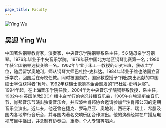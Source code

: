 ```yaml
---
page_title: Faculty
---
```


![Ying Wu](/img/ying-wu.jpg)

## 吴迎 Ying Wu

中国著名钢琴教育家，演奏家，中央音乐学院钢琴系系主任。5岁随母亲学习钢琴。1976年毕业于中央音乐学院。1979年获中国北方地区钢琴比赛第一名；1980年获全国钢琴选拔赛第一名。1982年毕业于朱工一教授的研究生班，获硕士学位，随后留学奥地利，师从钢琴大师巴杜拉-史科达。1984年毕业于维也纳国立音乐学院，回国后在母校任教。同时被国务院，国家教委授予“作出突出贡献的中国硕士学位获得者”称号。1992年获瑞士歌德基金会颁发的“巴杜拉-史科达奖”。1994年起，在上海音乐学院任教，2004年为中央音乐学院钢琴系教授，系主任。1982年在英国伦敦BBC广播电台举行的实况转播音乐会，1985年在埃涅斯库音乐节，肖邦音乐节演出独奏音乐会，并应波兰肖邦协会邀请参加华沙肖邦公园的定期音乐会演出。近年来，他还曾在捷克、罗马尼亚、奥地利、西班牙、瑞士、希腊及国内各地举行音乐会，并与国内著名交响乐团合作演出。他的演奏经常在广播及电视节目中播出，并录制有协奏曲、重奏、个人专辑等唱片。
